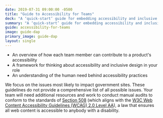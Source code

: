 ```yaml
---
date: 2019-07-31 09:00:00 -0500
title: "Guide to Accessibility for Teams"
deck: "A ‘quick-start’ guide for embedding accessibility and inclusive design practices into your team’s workflow"
summary: "A ‘quick-start’ guide for embedding accessibility and inclusive design practices into your team’s workflow"
guide: accessibility-for-teams
image: guide-dap
primary_image: guide-dap
layout: single
---
```


* An overview of how each team member can contribute to a product's accessibility
* A framework for thinking about accessibility and inclusive design in your role
* An understanding of the human need behind accessibility practices

We focus on the issues most likely to impact government sites. These guidelines do not provide a comprehensive list of all possible issues. Your team will need additional resources and work to conduct manual audits to conform to the standards of [Section 508](https://www.section508.gov/) (which aligns with the [W3C Web Content Accessibility Guidelines (WCAG) 2.0 Level AA](https://www.w3.org/WAI/WCAG20/quickref/)), a law that ensures all web content is accessible to anybody with a disability.